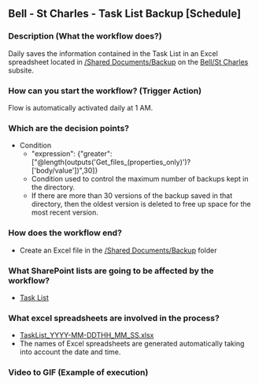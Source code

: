 ## Bell - St Charles - Task List Backup [Schedule]

### Description (What the workflow does?)
Daily saves the information contained in the Task List in an Excel spreadsheet located in [/Shared Documents/Backup](https://vistacaretech.sharepoint.com/:f:/s/engineering/Bell/StCharles/ElH9AaTWHopImN8vPjMknOIB9QoHmYEQ4KhiSmpveaxM9Q?e=QUhLcU) on the [Bell/St Charles](https://vistacaretech.sharepoint.com/sites/engineering/Bell/StCharles/default.aspx) subsite.

### How can you start the workflow? (Trigger Action)
Flow is automatically activated daily at 1 AM.

### Which are the decision points?
- Condition
    - "expression": {"greater": ["@length(outputs('Get_files_(properties_only)')?['body/value'])",30]}
    - Condition used to control the maximum number of backups kept in the directory.
    - If there are more than 30 versions of the backup saved in that directory, then the oldest version is deleted to free up space for the most recent version.

### How does the workflow end?
- Create an Excel file in the [/Shared Documents/Backup](https://vistacaretech.sharepoint.com/:f:/s/engineering/Bell/StCharles/ElH9AaTWHopImN8vPjMknOIB9QoHmYEQ4KhiSmpveaxM9Q?e=QUhLcU) folder

### What SharePoint lists are going to be affected by the workflow?
- [Task List](https://vistacaretech.sharepoint.com/sites/engineering/Bell/StCharles/Lists/Tasks/1000%20Tasks.aspx)

### What excel spreadsheets are involved in the process?
- [TaskList_YYYY-MM-DDTHH_MM_SS.xlsx](https://vistacaretech.sharepoint.com/:f:/s/engineering/Bell/StCharles/ElH9AaTWHopImN8vPjMknOIB9QoHmYEQ4KhiSmpveaxM9Q?e=QUhLcU)
- The names of Excel spreadsheets are generated automatically taking into account the date and time.

### Video to GIF (Example of execution)